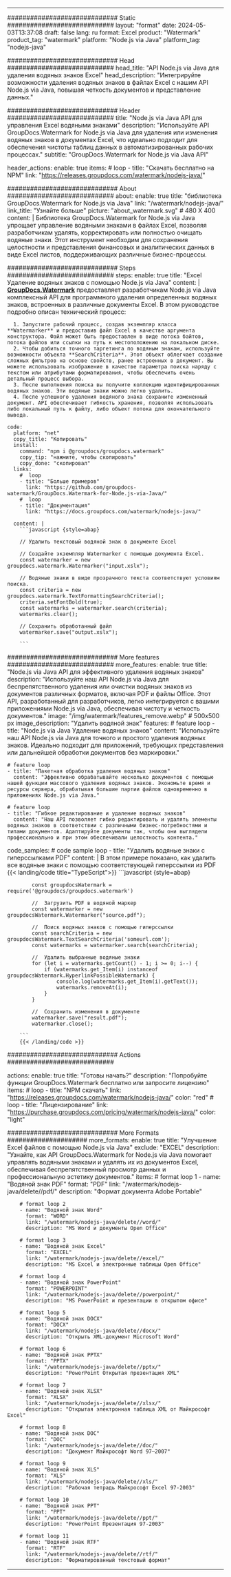 
---
############################# Static ############################
layout: "format"
date:  2024-05-03T13:37:08
draft: false
lang: ru
format: Excel
product: "Watermark"
product_tag: "watermark"
platform: "Node.js via Java"
platform_tag: "nodejs-java"

############################# Head ############################
head_title: "API Node.js via Java для удаления водяных знаков Excel"
head_description: "Интегрируйте возможности удаления водяных знаков в файлах Excel с нашим API Node.js via Java, повышая четкость документов и представление данных."

############################# Header ############################
title: "Node.js via Java API для управления Excel водяными знаками" 
description: "Используйте API GroupDocs.Watermark for Node.js via Java для удаления или изменения водяных знаков в документах Excel, что идеально подходит для обеспечения чистоты таблиц данных в автоматизированных рабочих процессах."
subtitle: "GroupDocs.Watermark for Node.js via Java API" 

header_actions:
  enable: true
  items:
    #  loop
    - title: "Скачать бесплатно на NPM"
      link: "https://releases.groupdocs.com/watermark/nodejs-java/"
      
############################# About ############################
about:
    enable: true
    title: "библиотека GroupDocs.Watermark for Node.js via Java"
    link: "/watermark/nodejs-java/"
    link_title: "Узнайте больше"
    picture: "about_watermark.svg" # 480 X 400
    content: |
       Библиотека GroupDocs.Watermark for Node.js via Java упрощает управление водяными знаками в файлах Excel, позволяя разработчикам удалять, корректировать или полностью очищать водяные знаки. Этот инструмент необходим для сохранения целостности и представления финансовых и аналитических данных в виде Excel листов, поддерживающих различные бизнес-процессы.

############################# Steps ############################
steps:
    enable: true
    title: "Excel Удаление водяных знаков с помощью Node.js via Java"
    content: |
      **[GroupDocs.Watermark](https://products.groupdocs.com/watermark/nodejs-java/)** предоставляет разработчикам Node.js via Java комплексный API для программного удаления определенных водяных знаков, встроенных в различные документы Excel. В этом руководстве подробно описан технический процесс:
      
      1. Запустите рабочий процесс, создав экземпляр класса **Watermarker** и предоставив файл Excel в качестве аргумента конструктора. Файл может быть предоставлен в виде потока байтов, потока файлов или ссылки на путь к местоположению на локальном диске.
      2. Чтобы добиться точного таргетинга по водяным знакам, используйте возможности объекта **SearchCriteria**. Этот объект облегчает создание сложных фильтров на основе свойств, ранее встроенных в документ. Вы можете использовать изображение в качестве параметра поиска наряду с текстом или атрибутами форматирования, чтобы обеспечить очень детальный процесс выбора.
      3. После выполнения поиска вы получите коллекцию идентифицированных водяных знаков. Эти водяные знаки можно легко удалить.
      4. После успешного удаления водяного знака сохраните измененный документ. API обеспечивает гибкость хранения, позволяя использовать либо локальный путь к файлу, либо объект потока для окончательного вывода.
   
    code:
      platform: "net"
      copy_title: "Копировать"
      install:
        command: "npm i @groupdocs/groupdocs.watermark"
        copy_tip: "нажмите, чтобы скопировать"
        copy_done: "скопировал"
      links:
        #  loop
        - title: "Больше примеров"
          link: "https://github.com/groupdocs-watermark/GroupDocs.Watermark-for-Node.js-via-Java/"
        #  loop
        - title: "Документация"
          link: "https://docs.groupdocs.com/watermark/nodejs-java/"
          
      content: |
        ```javascript {style=abap}

        // Удалить текстовый водяной знак в документе Excel

        // Создайте экземпляр Watermarker с помощью документа Excel.
        const watermarker = new groupdocs.watermark.Watermarker("input.xslx");
        
        // Водяные знаки в виде прозрачного текста соответствуют условиям поиска.
        const criteria = new groupdocs.watermark.TextFormattingSearchCriteria();
        criteria.setFontBold(true);
        const watermarks = watermarker.search(criteria);
        watermarks.clear();

        // Сохранить обработанный файл
        watermarker.save("output.xslx");
        
        ```            

############################# More features ############################
more_features:
  enable: true
  title: "Node.js via Java API для эффективного удаления водяных знаков"
  description: "Используйте наш API Node.js via Java для беспрепятственного удаления или очистки водяных знаков из документов различных форматов, включая PDF и файлы Office. Этот API, разработанный для разработчиков, легко интегрируется с вашими приложениями Node.js via Java, обеспечивая чистоту и четкость документов."
  image: "/img/watermark/features_remove.webp" # 500x500 px
  image_description: "Удалить водяной знак"
  features:
    # feature loop
    - title: "Node.js via Java Удаление водяных знаков"
      content: "Используйте наш API Node.js via Java для точного и простого удаления водяных знаков. Идеально подходит для приложений, требующих представления или дальнейшей обработки документов без маркировки."

    # feature loop
    - title: "Пакетная обработка удаления водяных знаков"
      content: "Эффективно обрабатывайте несколько документов с помощью нашей функции массового удаления водяных знаков. Экономьте время и ресурсы сервера, обрабатывая большие партии файлов одновременно в приложениях Node.js via Java."

    # feature loop
    - title: "Гибкое редактирование и удаление водяных знаков"
      content: "Наш API позволяет гибко редактировать и удалять элементы водяных знаков в соответствии с различными бизнес-потребностями и типами документов. Адаптируйте документы так, чтобы они выглядели профессионально и при этом обеспечивали целостность контента."
      
  code_samples:
    # code sample loop
    - title: "Удалить водяные знаки с гиперссылками PDF"
      content: |
        В этом примере показано, как удалить все водяные знаки с помощью соответствующей гиперссылки из PDF
        {{< landing/code title="TypeScript">}}
        ```javascript {style=abap}
        
            const groupdocsWatermark = require('@groupdocs/groupdocs.watermark')

            //  Загрузить PDF в водяной маркер
            const watermarker = new groupdocsWatermark.Watermarker("source.pdf");

            //  Поиск водяных знаков с помощью гиперссылки
            const searchCriteria = new groupdocsWatermark.TextSearchCriteria('someurl.com');
            const watermarks = watermarker.search(searchCriteria);
  
            //  Удалить выбранные водяные знаки
            for (let i = watermarks.getCount() - 1; i >= 0; i--) {
                if (watermarks.get_Item(i) instanceof groupdocsWatermark.HyperlinkPossibleWatermark) {
                    console.log(watermarks.get_Item(i).getText());
                    watermarks.removeAt(i);
                }
            }

            //  Сохранить изменения в документе
            watermarker.save("result.pdf");
            watermarker.close();

        ```
        {{< /landing/code >}}


############################# Actions ############################

actions:
  enable: true
  title: "Готовы начать?"
  description: "Попробуйте функции GroupDocs.Watermark бесплатно или запросите лицензию"
  items:
    #  loop
    - title: "NPM скачать"
      link: "https://releases.groupdocs.com/watermark/nodejs-java/"
      color: "red"
        #  loop
    - title: "Лицензирование"
      link: "https://purchase.groupdocs.com/pricing/watermark/nodejs-java/"
      color: "light"


############################# More Formats #####################
more_formats:
    enable: true
    title: "Улучшение Excel файлов с помощью Node.js via Java"
    exclude: "EXCEL"
    description: "Узнайте, как API GroupDocs.Watermark for Node.js via Java помогает управлять водяными знаками и удалять их из документов Excel, обеспечивая беспрепятственный просмотр данных и профессиональную эстетику документов."
    items: 
        # format loop 1
        - name: "Водяной знак PDF"
          format: "PDF"
          link: "/watermark/nodejs-java/delete//pdf/"
          description: "Формат документа Adobe Portable"

        # format loop 2
        - name: "Водяной знак Word"
          format: "WORD"
          link: "/watermark/nodejs-java/delete//word/"
          description: "MS Word и документы Open Office"
          
        # format loop 3
        - name: "Водяной знак Excel"
          format: "EXCEL"
          link: "/watermark/nodejs-java/delete//excel/"
          description: "MS Excel и электронные таблицы Open Office"

        # format loop 4
        - name: "Водяной знак PowerPoint"
          format: "POWERPOINT"
          link: "/watermark/nodejs-java/delete//powerpoint/"
          description: "MS PowerPoint и презентации в открытом офисе"

        # format loop 5
        - name: "Водяной знак DOCX"
          format: "DOCX"
          link: "/watermark/nodejs-java/delete//docx/"
          description: "Открыть XML-документ Microsoft Word"
          
        # format loop 6
        - name: "Водяной знак PPTX"
          format: "PPTX"
          link: "/watermark/nodejs-java/delete//pptx/"
          description: "PowerPoint Открытая презентация XML"
          
        # format loop 7
        - name: "Водяной знак XLSX"
          format: "XLSX"
          link: "/watermark/nodejs-java/delete//xlsx/"
          description: "Открытая электронная таблица XML от Майкрософт Excel"

        # format loop 8
        - name: "Водяной знак DOC"
          format: "DOC"
          link: "/watermark/nodejs-java/delete//doc/"
          description: "Документ Майкрософт Word 97—2007"

        # format loop 9
        - name: "Водяной знак XLS"
          format: "XLS"
          link: "/watermark/nodejs-java/delete//xls/"
          description: "Рабочая тетрадь Майкрософт Excel 97-2003"

        # format loop 10
        - name: "Водяной знак PPT"
          format: "PPT"
          link: "/watermark/nodejs-java/delete//ppt/"
          description: "PowerPoint Презентация 97-2003"

        # format loop 11
        - name: "Водяной знак RTF"
          format: "RTF"
          link: "/watermark/nodejs-java/delete//rtf/"
          description: "Форматированный текстовый формат"

---